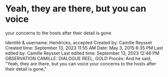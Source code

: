 # Yeah, they are there, but you can voice
your concerns to the hosts after their detail is gone

Identité & username: Hendricks, accepted
Created by: Camille Reysset
Created time: September 13, 2023 11:55 AM
Date: May 3, 2015 6:35 PM
Last edited by: Camille Reysset
Last edited time: September 13, 2023 12:46 PM
OBSERVATION CAMILLE: DIALOGUE REEL, GOLD
Procès: And he said, "Yeah, they are there, but you can voice
your concerns to the hosts after their detail is gone,"